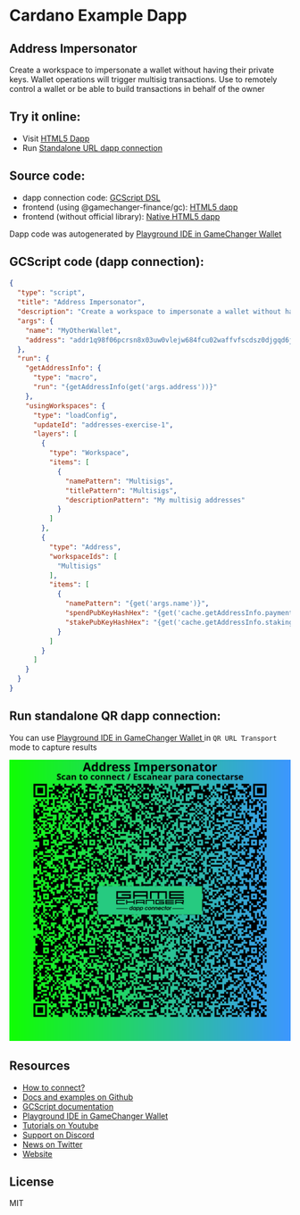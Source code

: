 
# Cardano Example Dapp

## **Address Impersonator**

Create a workspace to impersonate a wallet without having their private keys. Wallet operations will trigger multisig transactions. Use to remotely control a wallet or be able to build transactions in behalf of the owner


## Try it online: 

-  Visit [HTML5 Dapp](https://gamechangerfinance.github.io/gamechanger.wallet/examples/Address%20Impersonator.html)
-  Run [Standalone URL dapp connection](https://beta-wallet.gamechanger.finance/api/2/run/1-H4sIAAAAAAAAA5VSsW7bMBD9FYKLE8AxFDe1HW9FlhhF0CxFhsIDTZ4k2hQp8SjJrKF_L2kpsg20QydRfO8e3927E3W-BLqmyK0sHZ1SJ52KF9-EsIBINkUJFo1mztgAC-iZ0uhAerHAHBBGWmMPWDIOxBkix5IzxJQCR1rpclM7krNG6oy4HKQlpZVNZB3A44x89EwTqll8AEORUsRZmWVgSVErJ1GGWss0Mn6mzMhPPD9qoTAOlCfcaGeNurxsLNkFIzt15u1qqcSNBJE6EHKmUmLSaIyYVkNsltkM6fpENSviSN78j4Da3maE-xEFJJ4eq-dVmixKblGvjsmXuk0aBft2sXpKeZ3MW5amTYpc4O9E7LNKLPaLJkl58qS_Qp7Nn-f-2GD4NIC2qopjlepy6etWL301b9DrJe2m1NY6WsrADQltdGrizRBkwbg1dODR0y3vLvzeTWJbs8H85P6-i7I1hlQ-PlPEK0FlmHgxOpVZUK1LEfLaiKHnIAD4AEewXCI8PAaGYj6ET9e_RoFRNaDSQdGDcabvzDmw0efbkC1-buDfoavtuyL4y2qMpmi37aajhWEEQWFc1I2IPq7Ut_92d7qMLQKTMLIpxRK0eK9338G_Msxf4TgyOeM5zG5HPyuZL0C7gT5oOHaA_9CI_JDTlUZoc9t13R-ahNpEyAMAAA)

## Source code:

- dapp connection code: [GCScript DSL](Address%20Impersonator.gcscript)
- frontend (using @gamechanger-finance/gc): [HTML5 dapp](Address%20Impersonator.html)
- frontend (without official library): [Native HTML5 dapp](Address%20Impersonator_nolib.html)

Dapp code was autogenerated by [Playground IDE in GameChanger Wallet ](https://beta-wallet.gamechanger.finance/playground)

## GCScript code (dapp connection):
```json
{
  "type": "script",
  "title": "Address Impersonator",
  "description": "Create a workspace to impersonate a wallet without having their private keys. Wallet operations will trigger multisig transactions. Use to remotely control a wallet or be able to build transactions in behalf of the owner",
  "args": {
    "name": "MyOtherWallet",
    "address": "addr1q98f06pcrsn8x03uw0vlejw684fcu02waffvfscdsz0djgqd6j6v0fc04n5ehg292yxvs292vesrqqmxqfnp7yuwn7yq2vsyn7"
  },
  "run": {
    "getAddressInfo": {
      "type": "macro",
      "run": "{getAddressInfo(get('args.address'))}"
    },
    "usingWorkspaces": {
      "type": "loadConfig",
      "updateId": "addresses-exercise-1",
      "layers": [
        {
          "type": "Workspace",
          "items": [
            {
              "namePattern": "Multisigs",
              "titlePattern": "Multisigs",
              "descriptionPattern": "My multisig addresses"
            }
          ]
        },
        {
          "type": "Address",
          "workspaceIds": [
            "Multisigs"
          ],
          "items": [
            {
              "namePattern": "{get('args.name')}",
              "spendPubKeyHashHex": "{get('cache.getAddressInfo.paymentKeyHash')}",
              "stakePubKeyHashHex": "{get('cache.getAddressInfo.stakingKeyHash')}"
            }
          ]
        }
      ]
    }
  }
}
```

## Run standalone QR dapp connection: 

You can use [Playground IDE in GameChanger Wallet ](https://beta-wallet.gamechanger.finance/playground) in `QR URL Transport` mode to capture results

[![This GCScript/URL is too large! make it shorter uploading parts to GCFS. Unable to generate QR code](Address%20Impersonator.png)](https://gamechangerfinance.github.io/gamechanger.wallet/examples/Address%20Impersonator.png)

## Resources
- [How to connect?](https://www.npmjs.com/package/@gamechanger-finance/gc)
- [Docs and examples on Github](https://github.com/GameChangerFinance/gamechanger.wallet/)
- [GCScript documentation](https://beta-wallet.gamechanger.finance/doc/api/v2)
- [Playground IDE in GameChanger Wallet ](https://beta-wallet.gamechanger.finance/playground)
- [Tutorials on Youtube](https://www.youtube.com/@gamechanger.finance)
- [Support on Discord](https://discord.gg/vpbfyRaDKG)
- [News on Twitter](https://twitter.com/GameChangerOk)
- [Website](https://gamechanger.finance)

## License
MIT 
    
